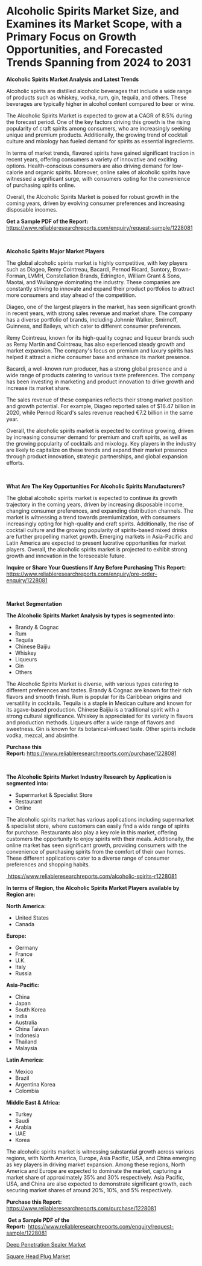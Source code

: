 <p><h1>Alcoholic Spirits Market Size, and Examines its Market Scope, with a Primary Focus on Growth Opportunities, and Forecasted Trends Spanning from 2024 to 2031</h1></p><p><strong>Alcoholic Spirits Market Analysis and Latest Trends</strong></p>
<p><p>Alcoholic spirits are distilled alcoholic beverages that include a wide range of products such as whiskey, vodka, rum, gin, tequila, and others. These beverages are typically higher in alcohol content compared to beer or wine.</p><p>The Alcoholic Spirits Market is expected to grow at a CAGR of 8.5% during the forecast period. One of the key factors driving this growth is the rising popularity of craft spirits among consumers, who are increasingly seeking unique and premium products. Additionally, the growing trend of cocktail culture and mixology has fueled demand for spirits as essential ingredients.</p><p>In terms of market trends, flavored spirits have gained significant traction in recent years, offering consumers a variety of innovative and exciting options. Health-conscious consumers are also driving demand for low-calorie and organic spirits. Moreover, online sales of alcoholic spirits have witnessed a significant surge, with consumers opting for the convenience of purchasing spirits online.</p><p>Overall, the Alcoholic Spirits Market is poised for robust growth in the coming years, driven by evolving consumer preferences and increasing disposable incomes.</p></p>
<p><strong>Get a Sample PDF of the Report:&nbsp;</strong> <a href="https://www.reliableresearchreports.com/enquiry/request-sample/1228081">https://www.reliableresearchreports.com/enquiry/request-sample/1228081</a></p>
<p>&nbsp;</p>
<p><strong>Alcoholic Spirits Major Market Players</strong></p>
<p><p>The global alcoholic spirits market is highly competitive, with key players such as Diageo, Remy Cointreau, Bacardi, Pernod Ricard, Suntory, Brown-Forman, LVMH, Constellation Brands, Edrington, William Grant & Sons, Maotai, and Wuliangye dominating the industry. These companies are constantly striving to innovate and expand their product portfolios to attract more consumers and stay ahead of the competition.</p><p>Diageo, one of the largest players in the market, has seen significant growth in recent years, with strong sales revenue and market share. The company has a diverse portfolio of brands, including Johnnie Walker, Smirnoff, Guinness, and Baileys, which cater to different consumer preferences.</p><p>Remy Cointreau, known for its high-quality cognac and liqueur brands such as Remy Martin and Cointreau, has also experienced steady growth and market expansion. The company's focus on premium and luxury spirits has helped it attract a niche consumer base and enhance its market presence.</p><p>Bacardi, a well-known rum producer, has a strong global presence and a wide range of products catering to various taste preferences. The company has been investing in marketing and product innovation to drive growth and increase its market share.</p><p>The sales revenue of these companies reflects their strong market position and growth potential. For example, Diageo reported sales of $16.47 billion in 2020, while Pernod Ricard's sales revenue reached €7.2 billion in the same year.</p><p>Overall, the alcoholic spirits market is expected to continue growing, driven by increasing consumer demand for premium and craft spirits, as well as the growing popularity of cocktails and mixology. Key players in the industry are likely to capitalize on these trends and expand their market presence through product innovation, strategic partnerships, and global expansion efforts.</p></p>
<p>&nbsp;</p>
<p><strong>What Are The Key Opportunities For Alcoholic Spirits Manufacturers?</strong></p>
<p><p>The global alcoholic spirits market is expected to continue its growth trajectory in the coming years, driven by increasing disposable income, changing consumer preferences, and expanding distribution channels. The market is witnessing a trend towards premiumization, with consumers increasingly opting for high-quality and craft spirits. Additionally, the rise of cocktail culture and the growing popularity of spirits-based mixed drinks are further propelling market growth. Emerging markets in Asia-Pacific and Latin America are expected to present lucrative opportunities for market players. Overall, the alcoholic spirits market is projected to exhibit strong growth and innovation in the foreseeable future.</p></p>
<p><strong>Inquire or Share Your Questions If Any Before Purchasing This Report:</strong> <a href="https://www.reliableresearchreports.com/enquiry/pre-order-enquiry/1228081">https://www.reliableresearchreports.com/enquiry/pre-order-enquiry/1228081</a></p>
<p>&nbsp;</p>
<p><strong>Market Segmentation</strong></p>
<p><strong>The Alcoholic Spirits Market Analysis by types is segmented into:</strong></p>
<p><ul><li>Brandy & Cognac</li><li>Rum</li><li>Tequila</li><li>Chinese Baijiu</li><li>Whiskey</li><li>Liqueurs</li><li>Gin</li><li>Others</li></ul></p>
<p><p>The Alcoholic Spirits Market is diverse, with various types catering to different preferences and tastes. Brandy & Cognac are known for their rich flavors and smooth finish. Rum is popular for its Caribbean origins and versatility in cocktails. Tequila is a staple in Mexican culture and known for its agave-based production. Chinese Baijiu is a traditional spirit with a strong cultural significance. Whiskey is appreciated for its variety in flavors and production methods. Liqueurs offer a wide range of flavors and sweetness. Gin is known for its botanical-infused taste. Other spirits include vodka, mezcal, and absinthe.</p></p>
<p><strong>Purchase this Report:&nbsp;</strong><a href="https://www.reliableresearchreports.com/purchase/1228081">https://www.reliableresearchreports.com/purchase/1228081</a></p>
<p>&nbsp;</p>
<p><strong>The Alcoholic Spirits Market Industry Research by Application is segmented into:</strong></p>
<p><ul><li>Supermarket & Specialist Store</li><li>Restaurant</li><li>Online</li></ul></p>
<p><p>The alcoholic spirits market has various applications including supermarket & specialist store, where customers can easily find a wide range of spirits for purchase. Restaurants also play a key role in this market, offering customers the opportunity to enjoy spirits with their meals. Additionally, the online market has seen significant growth, providing consumers with the convenience of purchasing spirits from the comfort of their own homes. These different applications cater to a diverse range of consumer preferences and shopping habits.</p></p>
<p><a href="https://www.reliableresearchreports.com/alcoholic-spirits-r1228081">&nbsp;https://www.reliableresearchreports.com/alcoholic-spirits-r1228081</a></p>
<p><strong>In terms of Region, the Alcoholic Spirits Market Players available by Region are:</strong></p>
<p>
    <p> <strong> North America: </strong>
        <ul>
            <li>United States</li>
            <li>Canada</li>
        </ul>
        </p> 
    <p> <strong> Europe: </strong>
        <ul>
            <li>Germany</li>
            <li>France</li>
            <li>U.K.</li>
            <li>Italy</li>
            <li>Russia</li>
        </ul>
        </p> 
    <p> <strong> Asia-Pacific: </strong>
        <ul>
            <li>China</li>
            <li>Japan</li>
            <li>South Korea</li>
            <li>India</li>
            <li>Australia</li>
            <li>China Taiwan</li>
            <li>Indonesia</li>
            <li>Thailand</li>
            <li>Malaysia</li>
        </ul>
        </p> 
    <p> <strong> Latin America: </strong>
        <ul>
            <li>Mexico</li>
            <li>Brazil</li>
            <li>Argentina Korea</li>
            <li>Colombia</li>
        </ul>
        </p> 
    <p> <strong> Middle East & Africa: </strong>
        <ul>
            <li>Turkey</li>
            <li>Saudi</li>
            <li>Arabia</li>
            <li>UAE</li>
            <li>Korea</li>
        </ul>
    </p>
    </p>
<p><p>The alcoholic spirits market is witnessing substantial growth across various regions, with North America, Europe, Asia Pacific, USA, and China emerging as key players in driving market expansion. Among these regions, North America and Europe are expected to dominate the market, capturing a market share of approximately 35% and 30% respectively. Asia Pacific, USA, and China are also expected to demonstrate significant growth, each securing market shares of around 20%, 10%, and 5% respectively.</p></p>
<p><strong>Purchase this Report: </strong><a href="https://www.reliableresearchreports.com/purchase/1228081">https://www.reliableresearchreports.com/purchase/1228081</a></p>
<p>&nbsp;<strong>Get a Sample PDF of the Report:&nbsp;&nbsp;</strong><a href="https://www.reliableresearchreports.com/enquiry/request-sample/1228081">https://www.reliableresearchreports.com/enquiry/request-sample/1228081</a></p>
<p><strong></strong></p>
<p><p><a href="https://issuu.com/reportprime-2/docs/deep-penetration-sealer-market-size-2030.pptx">Deep Penetration Sealer Market</a></p><p><a href="https://issuu.com/reportprime-2/docs/square-head-plug-market-size-2030.pptx">Square Head Plug Market</a></p></p>